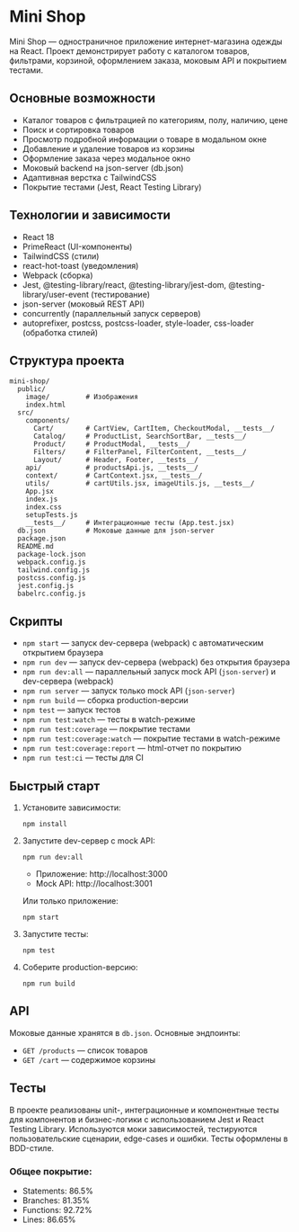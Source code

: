 # Mini Shop

Mini Shop — одностраничное приложение интернет-магазина одежды на React. Проект демонстрирует работу с каталогом товаров, фильтрами, корзиной, оформлением заказа, моковым API и покрытием тестами.

## Основные возможности

- Каталог товаров с фильтрацией по категориям, полу, наличию, цене
- Поиск и сортировка товаров
- Просмотр подробной информации о товаре в модальном окне
- Добавление и удаление товаров из корзины
- Оформление заказа через модальное окно
- Моковый backend на json-server (db.json)
- Адаптивная верстка с TailwindCSS
- Покрытие тестами (Jest, React Testing Library)

## Технологии и зависимости

- React 18
- PrimeReact (UI-компоненты)
- TailwindCSS (стили)
- react-hot-toast (уведомления)
- Webpack (сборка)
- Jest, @testing-library/react, @testing-library/jest-dom, @testing-library/user-event (тестирование)
- json-server (моковый REST API)
- concurrently (параллельный запуск серверов)
- autoprefixer, postcss, postcss-loader, style-loader, css-loader (обработка стилей)

## Структура проекта

```
mini-shop/
  public/
    image/         # Изображения
    index.html
  src/
    components/
      Cart/        # CartView, CartItem, CheckoutModal, __tests__/
      Catalog/     # ProductList, SearchSortBar, __tests__/
      Product/     # ProductModal, __tests__/
      Filters/     # FilterPanel, FilterContent, __tests__/
      Layout/      # Header, Footer, __tests__/
    api/           # productsApi.js, __tests__/
    context/       # CartContext.jsx, __tests__/
    utils/         # cartUtils.jsx, imageUtils.js, __tests__/
    App.jsx
    index.js
    index.css
    setupTests.js
    __tests__/     # Интеграционные тесты (App.test.jsx)
  db.json          # Моковые данные для json-server           
  package.json
  README.md
  package-lock.json
  webpack.config.js
  tailwind.config.js
  postcss.config.js
  jest.config.js
  babelrc.config.js
```

## Скрипты

- `npm start` — запуск dev-сервера (webpack) с автоматическим открытием браузера
- `npm run dev` — запуск dev-сервера (webpack) без открытия браузера
- `npm run dev:all` — параллельный запуск mock API (`json-server`) и dev-сервера (webpack)
- `npm run server` — запуск только mock API (`json-server`)
- `npm run build` — сборка production-версии
- `npm test` — запуск тестов
- `npm run test:watch` — тесты в watch-режиме
- `npm run test:coverage` — покрытие тестами
- `npm run test:coverage:watch` — покрытие тестами в watch-режиме
- `npm run test:coverage:report` — html-отчет по покрытию
- `npm run test:ci` — тесты для CI

## Быстрый старт

1. Установите зависимости:
   ```
   npm install
   ```

2. Запустите dev-сервер с mock API:
   ```
   npm run dev:all
   ```
   - Приложение: http://localhost:3000
   - Mock API: http://localhost:3001

   Или только приложение:
   ```
   npm start
   ```

3. Запустите тесты:
   ```
   npm test
   ```

4. Соберите production-версию:
   ```
   npm run build
   ```

## API

Моковые данные хранятся в `db.json`.
Основные эндпоинты:
- `GET /products` — список товаров
- `GET /cart` — содержимое корзины

## Тесты

В проекте реализованы unit-, интеграционные и компонентные тесты для компонентов и бизнес-логики с использованием Jest и React Testing Library. Используются моки зависимостей, тестируются пользовательские сценарии, edge-cases и ошибки. Тесты оформлены в BDD-стиле.

### Общее покрытие:
- Statements: 86.5%
- Branches: 81.35%
- Functions: 92.72%
- Lines: 86.65%
